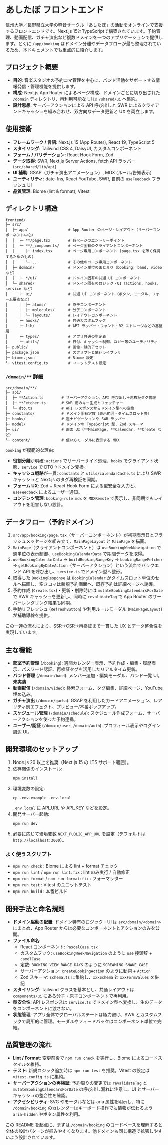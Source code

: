 # あしたぼ フロントエンド

信州大学／長野県立大学の軽音サークル「あしたぼ」の活動をオンラインで支援するフロントエンドです。Next.js 15とTypeScriptで構築されています。予約管理、動画配信、ガチャ演出など複数ドメインを一つのアプリケーションで提供します。とくに `/app/booking` はドメイン分離やデータフローが最も整理されているため、本ドキュメントでも重点的に紹介します。

## プロジェクト概要

- **目的**: 音楽スタジオの予約コマ管理を中心に、バンド活動をサポートする情報発信・管理機能を提供します。
- **構成**: Next.js App Router によるページ構成、ドメインごとに切り出された `/domain` ディレクトリ、再利用可能な UI は `/shared/ui` へ集約。
- **設計思想**: サーバーアクションによる API 呼び出しと SWR によるクライアントキャッシュを組み合わせ、双方向なデータ更新と UX を両立します。

## 使用技術

- **フレームワーク / 言語**: Next.js 15 (App Router), React 19, TypeScript 5
- **スタイリング**: Tailwind CSS 4, DaisyUI, カスタムコンポーネント
- **フォーム / バリデーション**: React Hook Form, Zod
- **データ取得**: SWR, Next.js Server Actions, fetch API ラッパー (`src/shared/lib/api`)
- **UI 補助**: GSAP（ガチャ演出アニメーション）, MDX (ルール/告知表示)
- **ユーティリティ**: date-fns, React YouTube, SWR, 自前の `useFeedback` フラッシュ UI
- **品質管理**: Biome (lint & format), Vitest

## ディレクトリ構造

```text
frontend/
├─ src/
│  ├─ app/                  # App Router のページ・レイアウト（サーバーコンポーネント中心）
│  │  ├─ **/page.tsx        # 各ページのエントリーポイント
│  │  └─ **/_components/    # ページ固有のクライアントコンポーネント
│  │     ├─ index.tsx       # ページ専用コンポーネント (page.tsx を薄く保持するためのもの)
│  │     └─ ...             # その他のページ専用コンポーネント
│  ├─ domain/               # ドメイン単位のまとまり（booking, band, video など）
│  │  └─ */ui/              # ドメイン固有の共通 UI コンポーネント
│  └─ shared/               # ドメイン固有のロジック・UI（actions, hooks, service など）
│     ├─ ui/                # 共通 UI コンポーネント（ボタン、モーダル、フォーム要素など）
│     │  ├─ atoms/          # 原子コンポーネント
│     │  ├─ molecules/      # 分子コンポーネント
│     │  └─ layouts/        # レイアウトコンポーネント
│     ├─ hooks/             # 共通カスタムフック
│     ├─ lib/               # API ラッパー・フォント・R2 ストレージなどの基盤層
│     ├─ types/             # アプリ共通の型定義
│     └─ utils/             # 日付、キャッシュ制御、ロガー等のユーティリティ
├─ public/                  # 画像・静的アセット
├─ package.json             # スクリプトと依存ライブラリ
├─ biome.json               # Biome 設定
└─ vitest.config.ts         # ユニットテスト設定
```

### `/domain/**` 詳細

```text
src/domain/**/
├─ api/
│  ├─ **Action.ts        # サーバーアクション。API 呼び出し＋再検証タグ管理
│  ├─ **Fetcher.ts       # SWR 用のキー生成とフェッチャー
│  └─ dto.ts             # API レスポンスからドメイン型への変換
├─ constants/            # ドメイン固有定数（表示範囲・タイムスロット等）
├─ hooks/                # 週ナビゲーションや SWR ラッパー
├─ model/                # ドメインの TypeScript 型, Zod スキーマ
├─ ui/                   # 画面 UI（**MainPage, **Calendar, **Create など）
└─ content/              # 使い方モーダルに表示する MDX
```

`booking` が模範的な理由:

- **役割分離**が明確: `actions` でサーバーサイド処理、`hooks` でクライアント状態、`service` で DTO→ドメイン変換。
- **キャッシュ戦略**が一貫: `constants` と `utils/calendarCache.ts` により SWR キャッシュと Next.js のタグ再検証を同期。
- **フォーム UX**: Zod + React Hook Form による型安全な入力と、`useFeedback` によるユーザー通知。
- **コンテンツ管理**: `booking-rule.mdx` を `MDXRemote` で表示し、非同期でもレイアウトを阻害しない設計。

## データフロー（予約ドメイン）

1. `src/app/booking/page.tsx`（サーバーコンポーネント）が初期表示日とフラッシュメッセージを組み立て、`MainPageLayout` と `MainPage` を描画。
2. `MainPage`（クライアントコンポーネント）は `useBookingWeekNavigation` で週単位の表示制御、`useBookingCalendarData` で期間データを取得。
3. `useBookingCalendarData` → `buildBookingRangeKey` → `bookingRangeFetcher` → `getBookingByDateAction`（サーバーアクション）という流れでバックエンド API を呼び出し、`service.ts` でドメイン型へ整形。
4. 取得した `BookingResponse` は `BookingCalendar` がタイムスロット単位のセルへ描画し、空きコマは新規予約画面へ、既存予約は詳細ページへ誘導。
5. 予約作成 (`Create.tsx`)・更新・削除時には `mutateBookingCalendarsForDate` で SWR キャッシュを更新し、同時に `revalidateTag` で App Router のサーバーレンダリング結果も同期。
6. 手動リフレッシュ (`RefreshButton`) や利用ルールモーダル (`MainPageLayout`) が補助導線を提供。

この一連の流れにより、SSR→CSR→再検証まで一貫した UX とデータ整合性を実現しています。

## 主な機能

- **部室予約管理** (`/booking`): 週間カレンダー表示、予約作成・編集・履歴表示、パスワード認証、再検証タグを活用したリアルタイム更新。
- **バンド管理** (`/domain/band`): メンバー追加・編集モーダル、バンド一覧 UI。 **未実装**
- **動画配信** (`/domain/video`): 検索フォーム、タグ編集、詳細ページ、YouTube 埋め込み。
- **ガチャ演出** (`/domain/gacha`): GSAP を利用したカードアニメーション、レアリティ別エフェクト、プレビュー/本番ポップアップ。
- **スケジュール管理** (`/domain/schedule`): スケジュール作成フォーム、サーバーアクションを使った予約連携。
- **ユーザー/認証** (`/domain/user`, `/domain/auth`): プロフィール表示やログイン周辺 UI。

## 開発環境のセットアップ

1. Node.js 20 以上を推奨（Next.js 15 の LTS サポート範囲）。
2. 依存関係のインストール:
   ```bash
   npm install
   ```
3. 環境変数の設定:
   ```
   cp .env.example .env.local
   ```
   `.env.local` に API_URL や API_KEY などを設定。
4. 開発サーバー起動:
   ```bash
   npm run dev
   ```
5. 必要に応じて環境変数 `NEXT_PUBLIC_APP_URL` を設定（デフォルトは `http://localhost:3000`）。

### よく使うスクリプト

- `npm run check` : Biome による lint + format チェック
- `npm run lint` / `npm run lint:fix` : lint のみ実行 / 自動修正
- `npm run format` / `npm run format:fix` : フォーマッター
- `npm run test` : Vitest のユニットテスト
- `npm run build` : 本番ビルド

## 開発手法と命名規則

- **ドメイン駆動の配置**: ドメイン特有のロジック・UI は `src/domain/<domain>` にまとめ、App Router からは必要なコンポーネントとアクションのみを公開。
- **ファイル命名**:
  - React コンポーネント: `PascalCase.tsx`
  - カスタムフック: `useBookingWeekNavigation` のように `use` 接頭辞 + `camelCase`
  - 定数: `BOOKING_VIEW_RANGE_DAYS` のように `SCREAMING_SNAKE_CASE`
  - サーバーアクション: `createBookingAction` のように動詞 + `Action`
  - Zod スキーマ: `schema.ts` に集約し、`xxxSchema` と `xxxFormValues` を併記
- **スタイリング**: Tailwind クラスを基本とし、共通レイアウトは `components/ui` にある分子・原子コンポーネントで再利用。
- **型安全性**: API レスポンスは `service.ts` でドメイン型へ変換し、生のデータをコンポーネントに渡さない。
- **状態管理**: アプリ全体でグローバルステートは極力避け、SWR とカスタムフックで局所的に管理。モーダルやフィードバックはコンポーネント単位で完結。

## 品質管理の流れ

- **Lint / Format**: 変更前後で `npm run check` を実行し、Biome によるコードスタイルを維持。
- **テスト**: 新規ロジック追加時は `npm run test` を推奨。Vitest の設定は `vitest.config.ts` に集約。
- **サーバーアクションの再検証**: 予約周りの変更では `revalidateTag` と `mutateBookingCalendarsForDate` の呼び出し漏れに注意し、UI とサーバーキャッシュの整合性を確認。
- **アクセシビリティ**: SVG やモーダルなどは aria 属性を明示し、特に `/domain/booking` のカレンダーはキーボード操作でも情報が伝わるよう `aria-hidden` やボタン属性を利用。

この README を起点に、まずは `/domain/booking` のコードベースを理解すると全体の設計パターンが掴みやすくなります。他ドメインも同じ構造で拡張しやすいよう設計されています。
